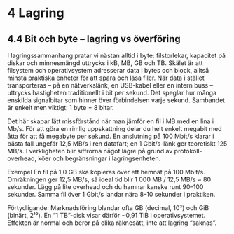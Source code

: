 # 4 Lagring

## 4.4 Bit och byte – lagring vs överföring

I lagringssammanhang pratar vi nästan alltid i byte: filstorlekar, kapacitet på diskar och minnesmängd uttrycks i kB, MB, GB och TB. Skälet är att filsystem och operativsystem adresserar data i bytes och block, alltså minsta praktiska enheter för att spara och läsa filer. När data i stället transporteras – på en nätverkslänk, en USB-kabel eller en intern buss – uttrycks hastigheten traditionellt i bit per sekund. Det speglar hur många enskilda signalbitar som hinner över förbindelsen varje sekund. Sambandet är enkelt men viktigt: 1 byte = 8 bitar.

Det här skapar lätt missförstånd när man jämför en fil i MB med en lina i Mb/s. För att göra en rimlig uppskattning delar du helt enkelt megabit med åtta för att få megabyte per sekund. En anslutning på 100 Mbit/s klarar i bästa fall ungefär 12,5 MB/s i ren datafart; en 1 Gbit/s-länk ger teoretiskt 125 MB/s. I verkligheten blir siffrorna något lägre på grund av protokoll-overhead, köer och begränsningar i lagringsenheten.

Exempel En fil på 1,0 GB ska kopieras över ett hemnät på 100 Mbit/s. Omräkningen ger 12,5 MB/s, så ideal tid blir 1 000 MB / 12,5 MB/s ≈ 80 sekunder. Lägg på lite overhead och du hamnar kanske runt 90–100 sekunder. Samma fil över 1 Gbit/s landar nära 8–10 sekunder i praktiken.

Förtydligande: Marknadsföring blandar ofta GB (decimal, 10³) och GiB (binärt, 2¹⁰). En “1 TB”-disk visar därför ~0,91 TiB i operativsystemet. Effekten är normal och beror på olika räknesätt, inte att lagring “saknas”.


